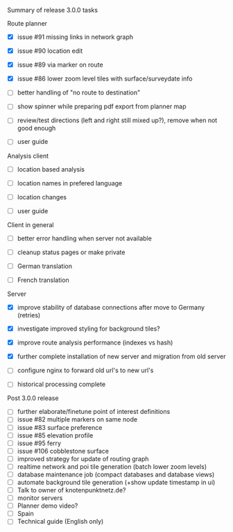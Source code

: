 Summary of release 3.0.0 tasks

Route planner
- [x] issue #91 missing links in network graph
- [x] issue #90 location edit
- [x] issue #89 via marker on route
- [x] issue #86 lower zoom level tiles with surface/surveydate info
- [ ] better handling of "no route to destination"
- [ ] show spinner while preparing pdf export from planner map
- [ ] review/test directions (left and right still mixed up?), remove when not good enough
- [ ] user guide


Analysis client
- [ ] location based analysis
- [ ] location names in prefered language
- [ ] location changes
- [ ] user guide


Client in general
- [ ] better error handling when server not available
- [ ] cleanup status pages or make private
- [ ] German translation
- [ ] French translation


Server
- [x] improve stability of database connections after move to Germany (retries)
- [x] investigate improved styling for background tiles?
- [x] improve route analysis performance (indexes vs hash)
- [x] further complete installation of new server and migration from old server
- [ ] configure nginx to forward old url's to new url's
- [ ] historical processing complete


Post 3.0.0 release
- [ ] further elaborate/finetune point of interest definitions
- [ ] issue #82 multiple markers on same node
- [ ] issue #83 surface preference
- [ ] issue #85 elevation profile
- [ ] issue #95 ferry
- [ ] issue #106 cobblestone surface
- [ ] improved strategy for update of routing graph
- [ ] realtime network and poi tile generation (batch lower zoom levels)
- [ ] database maintenance job (compact databases and database views) 
- [ ] automate background tile generation (+show update timestamp in ui)
- [ ] Talk to owner of knotenpunktnetz.de?
- [ ] monitor servers
- [ ] Planner demo video?
- [ ] Spain
- [ ] Technical guide (English only)
